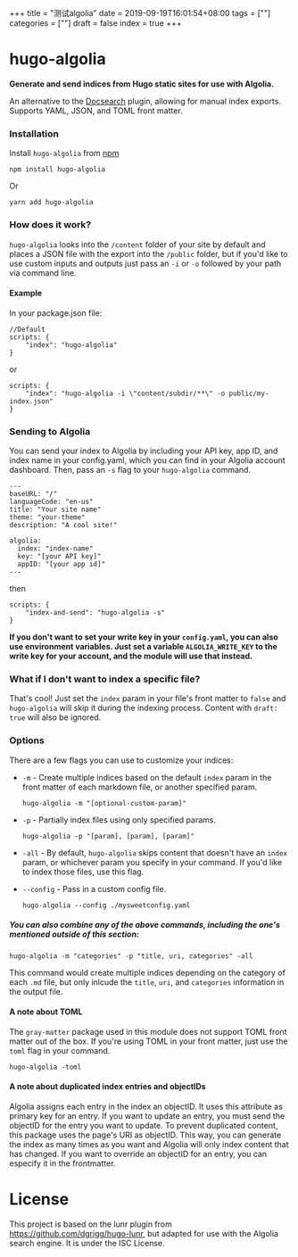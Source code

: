 +++
title = "测试algolia"
date = 2019-09-19T16:01:54+08:00
tags = [""]
categories = [""]
draft = false
index = true
+++


# hugo-algolia
**Generate and send indices from Hugo static sites for use with Algolia.**

An alternative to the [Docsearch](https://community.algolia.com/docsearch/) plugin, allowing for manual index exports. Supports YAML, JSON, and TOML front matter.

### Installation

Install `hugo-algolia` from [npm](https://npmjs.org)

```
npm install hugo-algolia
```

Or

```
yarn add hugo-algolia
```

### How does it work?
`hugo-algolia` looks into the `/content` folder of your site by default and places a JSON file with the export into the `/public` folder, but if you'd like to use custom inputs and outputs just pass an `-i` or `-o` followed by your path via command line.

#### Example
In your package.json file:

```
//Default
scripts: {
    "index": "hugo-algolia"
}
```

or

```
scripts: {
    "index": "hugo-algolia -i \"content/subdir/**\" -o public/my-index.json"
}
```

### Sending to Algolia
You can send your index to Algolia by including your API key, app ID, and index name in your config.yaml, which you can find in your Algolia account dashboard. Then, pass an `-s` flag to your `hugo-algolia` command.

```
---
baseURL: "/"
languageCode: "en-us"
title: "Your site name"
theme: "your-theme"
description: "A cool site!"

algolia:
  index: "index-name"
  key: "[your API key]"
  appID: "[your app id]"
---
```

then

```
scripts: {
    "index-and-send": "hugo-algolia -s"
}
```

**If you don't want to set your write key in your `config.yaml`, you can also use environment variables. Just set a variable `ALGOLIA_WRITE_KEY` to the write key for your account, and the module will use that instead.**

### What if I don't want to index a specific file?
That's cool! Just set the `index` param in your file's front matter to `false` and `hugo-algolia` will skip it during the indexing process. Content with `draft: true` will also be ignored.

### Options
There are a few flags you can use to customize your indices:

* `-m` - Create multiple indices based on the default `index` param in the front matter of each markdown file, or another specified param.
	```
    hugo-algolia -m "[optional-custom-param]"
	```
* `-p` - Partially index files using only specified params.
	```
    hugo-algolia -p "[param], [param], [param]"
	```
* `-all` - By default, `hugo-algolia` skips content that doesn't have an `index` param, or whichever param you specify in your command. If you'd like to index those files, use this flag.

* `--config` - Pass in a custom config file.
    ```
    hugo-algolia --config ./mysweetconfig.yaml
	```

##### You can also combine any of the above commands, including the one's mentioned outside of this section:
```
hugo-algolia -m "categories" -p "title, uri, categories" -all
```

This command would create multiple indices depending on the category of each `.md` file, but only inlcude the `title`, `uri`, and `categories` information in the output file.

#### A note about TOML
The `gray-matter` package used in this module does not support TOML front matter out of the box. If you're using TOML in your front matter, just use the `toml` flag in your command.

```
hugo-algolia -toml
```

#### A note about duplicated index entries and objectIDs

Algolia assigns each entry in the index an objectID. It uses this attribute as primary key for an entry. If you want to update an entry, you must send the objectID for the entry you want to update. To prevent duplicated content, this package uses the page's URI as objectID. This way, you can generate the index as many times as you want and Algolia will only index content that has changed. If you want to override an objectID for an entry, you can especify it in the frontmatter.

# License
This project is based on the lunr plugin from https://github.com/dgrigg/hugo-lunr, but adapted for use with the Algolia search engine. It is under the ISC License.
